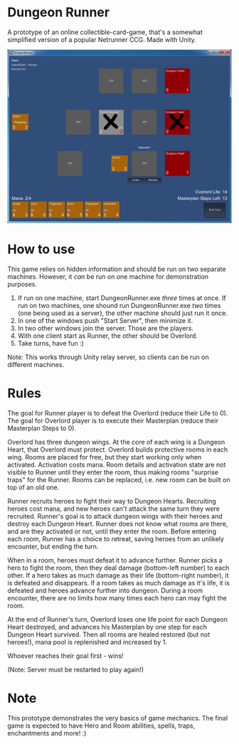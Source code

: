 # Dungeon Runner

A prototype of an online collectible-card-game, that's a somewhat simplified version of a popular Netrunner CCG. Made with Unity.

![Screenshot](screenshot.png?raw=true)

# How to use

This game relies on hidden information and should be run on two separate machines. However, it _can_ be run on one machine for demonstration purposes.

1. If run on one machine, start DungeonRunner.exe _three_ times at once. If run on two machines, one shound run DungeonRunner.exe _two_ times (one being used as a server), the other machine should just run it once.
2. In one of the windows push "Start Server", then minimize it.
3. In two other windows join the server. Those are the players.
4. With one client start as Runner, the other should be Overlord.
5. Take turns, have fun :)

Note: This works through Unity relay server, so clients can be run on different machines.

# Rules

The goal for Runner player is to defeat the Overlord (reduce their Life to 0).
The goal for Overlord player is to execute their Masterplan (reduce their Masterplan Steps to 0).

Overlord has three dungeon wings. At the core of each wing is a Dungeon Heart, that Overlord must protect. Overlord builds protective rooms in each wing. Rooms are placed for free, but they start working only when activated. Activation costs mana. Room details and activation state are not visible to Runner until they enter the room, thus making rooms "surprise traps" for the Runner. Rooms can be replaced, i.e. new room can be built on top of an old one.

Runner recruits heroes to fight their way to Dungeon Hearts. Recruiting heroes cost mana, and new heroes can't attack the same turn they were recruited. Runner's goal is to attack dungeon wings with their heroes and destroy each Dungeon Heart. Runner does not know what rooms are there, and are they activated or not, until they enter the room. Before entering each room, Runner has a choice to retreat, saving heroes from an unlikely encounter, but ending the turn.

When in a room, heroes must defeat it to advance further. Runner picks a hero to fight the room, then they deal damage (bottom-left number) to each other. If a hero takes as much damage as their life (bottom-right number), it is defeated and disappears. If a room takes as much damage as it's life, it is defeated and heroes advance further into dungeon. During a room encounter, there are no limits how many times each hero can may fight the room.

At the end of Runner's turn, Overlord loses one life point for each Dungeon Heart destroyed, and advances his Masterplan by one step for each Dungeon Heart survived. Then all rooms are healed restored (but not heroes!), mana pool is replenished and increased by 1.

Whoever reaches their goal first - wins!

(Note: Server must be restarted to play again!)

# Note

This prototype demonstrates the very basics of game mechanics. The final game is expected to have Hero and Room abilities, spells, traps, enchantments and more! :)
